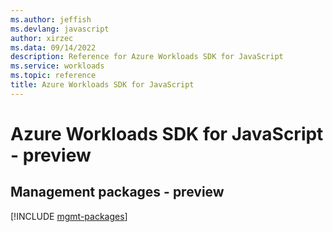```yaml
---
ms.author: jeffish
ms.devlang: javascript
author: xirzec
ms.data: 09/14/2022
description: Reference for Azure Workloads SDK for JavaScript
ms.service: workloads
ms.topic: reference
title: Azure Workloads SDK for JavaScript
---
```

# Azure Workloads SDK for JavaScript - preview

## Management packages - preview
[!INCLUDE [mgmt-packages](workloads-mgmt-index.md)]